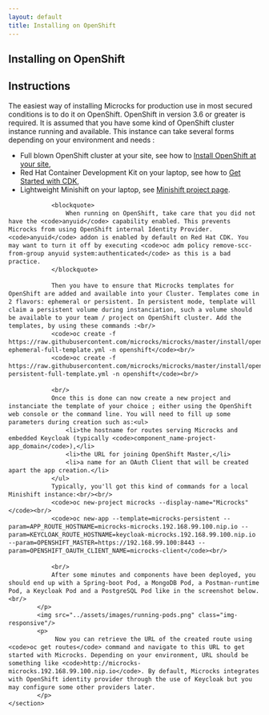 ```yaml
---
layout: default
title: Installing on OpenShift
---
```


<div class="content">
	<div class="jumbotron clearfix">
		<div class="container">
       <h2 class="page-title arvo">Installing on OpenShift</h2>
    </div>
	</div>
  <div class="container">
		<section id="openshift" class="article">
      <h2 class="arvo">Instructions</h2>
      <p>
				The easiest way of installing Microcks for production use in most secured conditions is to do it on OpenShift. OpenShift in version 3.6 or greater is required. It is assumed that you have some kind of OpenShift cluster instance running and available. This instance can take several forms depending on your environment and needs :
				<ul>
					<li>Full blown OpenShift cluster at your site, see how to <a href="https://docs.openshift.com/container-platform/3.3/install_config/index.html">Install OpenShift at your site</a>,</li>
					<li>Red Hat Container Development Kit on your laptop, see how to <a href="http://developers.redhat.com/products/cdk/get-started/">Get Started with CDK</a>,</li>
					<li>Lightweight Minishift on your laptop, see <a href="https://github.com/minishift/minishift">Minishift project page</a>.</li>
				</ul>

				<blockquote>
					When running on OpenShift, take care that you did not have the <code>anyuid</code> capability enabled. This prevents Microcks from using OpenShift internal Identity Provider. <code>anyuid</code> addon is enabled by default on Red Hat CDK. You may want to turn it off by executing <code>oc adm policy remove-scc-from-group anyuid system:authenticated</code> as this is a bad practice.
				</blockquote>

				Then you have to ensure that Microcks templates for OpenShift are added and available into your Cluster. Templates come in 2 flavors: ephemeral or persistent. In persistent mode, template will claim a persistent volume during instanciation, such a volume should be available to your team / project on OpenShift cluster. Add the templates, by using these commands :<br/>
				<code>oc create -f https://raw.githubusercontent.com/microcks/microcks/master/install/openshift/openshift-ephemeral-full-template.yml -n openshift</code><br/>
				<code>oc create -f https://raw.githubusercontent.com/microcks/microcks/master/install/openshift/openshift-persistent-full-template.yml -n openshift</code><br/>

				<br/>
				Once this is done can now create a new project and instanciate the template of your choice ; either using the OpenShift web console or the command line. You will need to fill up some parameters during creation such as:<ul>
				 	<li>the hostname for routes serving Microcks and embedded Keycloak (typically <code>component_name-project-app_domain</code>),</li>
					<li>the URL for joining OpenShift Master,</li>
					<li>a name for an OAuth Client that will be created apart the app creation.</li>
				</ul>
				Typically, you'll got this kind of commands for a local Minishift instance:<br/><br/>
				<code>oc new-project microcks --display-name="Microcks"</code><br/>
				<code>oc new-app --template=microcks-persistent --param=APP_ROUTE_HOSTNAME=microcks-microcks.192.168.99.100.nip.io --param=KEYCLOAK_ROUTE_HOSTNAME=keycloak-microcks.192.168.99.100.nip.io --param=OPENSHIFT_MASTER=https://192.168.99.100:8443 --param=OPENSHIFT_OAUTH_CLIENT_NAME=microcks-client</code><br/>

				<br/>
				After some minutes and components have been deployed, you should end up with a Spring-boot Pod, a MongoDB Pod, a Postman-runtime Pod, a Keycloak Pod and a PostgreSQL Pod like in the screenshot below.<br/>
			</p>
			<img src="../assets/images/running-pods.png" class="img-responsive"/>
			<p>
				 Now you can retrieve the URL of the created route using <code>oc get routes</code> command and navigate to this URL to get started with Microcks. Depending on your environment, URL should be something like <code>http://microcks-microcks.192.168.99.100.nip.io</code>. By default, Microcks integrates with OpenShift identity provider through the use of Keycloak but you may configure some other providers later.
			</p>
    </section>
  </div>
</div>
